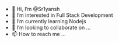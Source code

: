 - 👋 Hi, I’m @Sr1yansh
- 👀 I’m interested in Full Stack Development
- 🌱 I’m currently learning Nodejs
- 💞️ I’m looking to collaborate on ...
- 📫 How to reach me ...

<!---
Sr1yansh/Sr1yansh is a ✨ special ✨ repository because its `README.md` (this file) appears on your GitHub profile.
You can click the Preview link to take a look at your changes.
--->
